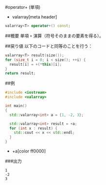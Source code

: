#operator+ (単項)
* valarray[meta header]

```cpp
valarray<T> operator+() const;
```

##概要
単項 `+` 演算（符号そのままの要素を得る）。


##戻り値
以下のコードと同等のことを行う：

```cpp
valarray<T> result(size());
for (size_t i = 0; i < size(); ++i) {
  result[i] = +(*this)[i];
}
return result;
```


##例
```cpp
#include <iostream>
#include <valarray>

int main()
{
  std::valarray<int> a = {1, -2, 3};

  std::valarray<int> result = +a;
  for (int x : result) {
    std::cout << x << std::endl;
  }
}
```
* +a[color ff0000]

###出力
```
1
-2
3
```


